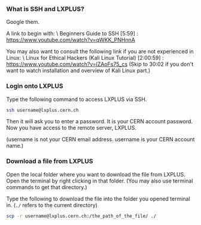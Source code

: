 ### What is SSH and LXPLUS? 

Google them. 

A link to begin with: \\
Beginners Guide to SSH [5:59] : https://www.youtube.com/watch?v=qWKK_PNHnnA

You may also want to consult the following link if you are not experienced in Linux: \\
Linux for Ethical Hackers (Kali Linux Tutorial) [2:00:59] : https://www.youtube.com/watch?v=lZAoFs75_cs  (Skip to 30:02 if you don't want to watch installation and overview of Kali Linux part.)


### Login onto LXPLUS

Type the following command to access LXPLUS via SSH.

```bash
ssh username@lxplus.cern.ch
```

Then it will ask you to enter a password. It is your CERN account password.  
Now you have access to the remote server, LXPLUS.

(username is not your CERN email address. username is your CERN account name.)  

### Download a file from LXPLUS  

Open the local folder where you want to download the file from LXPLUS. Open the terminal by right clicking in that folder. (You may also use terminal commands to get that directory.)

Type the following to download the file into the folder you opened terminal in. (`./` refers to the current directory) 

```bash
scp -r username@lxplus.cern.ch:/the_path_of_the_file/ ./
```


